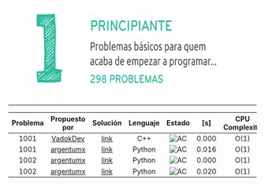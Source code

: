 <p align="center">
  <img width="690" height="184" src="/misc/uri_principiante.png">
</p>

---

| Problema     | Propuesto por | Solución     | Lenguaje | Estado | [s] | CPU Complexity| Memory Complexity | Commentario|
|  :----:       |    :----:   |           :----:  |           :----:  |            :----:  |            :----:  |            :----:  |            :----:  |             :----:  | 
| 1001| [VadokDev](https://github.com/VadokDev)    | [link](soluciones/URI/problemas/1001/1001_VadokDev.cpp)   | C++| ![AC](https://placehold.it/40/32CD32/FFFFFF?text=AC) | 0.000 | O(1) | O(1) | -|
| 1001  | [argentumx](https://github.com/argentumx)      | [link](soluciones/URI/problemas/principiante/1001/1001_argentumx.py)    |Python|![AC](https://placehold.it/40/32CD32/FFFFFF?text=AC)|0.016| O(1) | O(1) | -|
|1002  | [argentumx](https://github.com/argentumx)      | [link](soluciones/URI/problemas/principiante/1001/1002_argentumx.cpp)    |Python|![AC](https://placehold.it/40/32CD32/FFFFFF?text=AC)|0.000| O(1) | O(1) | -|
|1002  | [argentumx](https://github.com/argentumx)      | [link](soluciones/URI/problemas/principiante/1001/1002_argentumx.py)    |Python|![AC](https://placehold.it/40/32CD32/FFFFFF?text=AC)|0.020| O(1) | O(1) | -|

